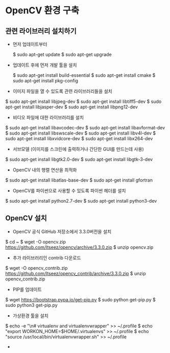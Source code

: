 # OpenCV 환경 구축

## 관련 라이브러리 설치하기

- 먼저 업데이트부터

  $ sudo apt-get update
  $ sudo apt-get upgrade

- 업데이트 후에 먼저 개발 툴을 설치

  $ sudo apt-get install build-essential
  $ sudo apt-get install cmake
  $ sudo apt-get install pkg-config

- 이미지 파일을 열 수 있도록 관련 라이브러리들을 설치

$ sudo apt-get install libjpeg-dev
$ sudo apt-get install libtiff5-dev
$ sudo apt-get install libjasper-dev
$ sudo apt-get install libpng12-dev 

- 비디오 파일에 대한 라이브러리를 설치

$ sudo apt-get install libavcodec-dev
$ sudo apt-get install libavformat-dev
$ sudo apt-get install libswscale-dev
$ sudo apt-get install libv4l-dev
$ sudo apt-get install libxvidcore-dev
$ sudo apt-get install libx264-dev

- 서브모델 (이미지를 스크린에 출력하거나 간단한 GUI를 만드는데 사용)

$ sudo apt-get install libgtk2.0-dev
$ sudo apt-get install libgtk-3-dev

- OpenCV 내의 행렬 연산을 최적화

$ sudo apt-get install libatlas-base-dev
$ sudo apt-get install gfortran

- OpenCV를 파이썬으로 사용할 수 있도록 파이썬 헤더를 설치

$ sudo apt-get install python2.7-dev
$ sudo apt-get install python3-dev

## OpenCV 설치

- OpenCV 공식 GitHub 저장소에서 3.3.0버전을 설치

$ cd ~
$ wget -O opencv.zip https://github.com/Itseez/opencv/archive/3.3.0.zip
$ unzip opencv.zip

- 추가 라이브러리인 contrib 다운로드

$ wget -O opencv_contrib.zip https://github.com/Itseez/opencv_contrib/archive/3.3.0.zip
$ unzip opencv_contrib.zip

- PIP를 업데이트

$ wget https://bootstrap.pypa.io/get-pip.py
$ sudo python get-pip.py
$ sudo python3 get-pip.py

- 가상환경 툴을 설치

$ echo -e "\n# virtualenv and virtualenvwrapper" >> ~/.profile
$ echo "export WORKON_HOME=$HOME/.virtualenvs" >> ~/.profile
$ echo "source /usr/local/bin/virtualenvwrapper.sh" >> ~/.profile

- 

